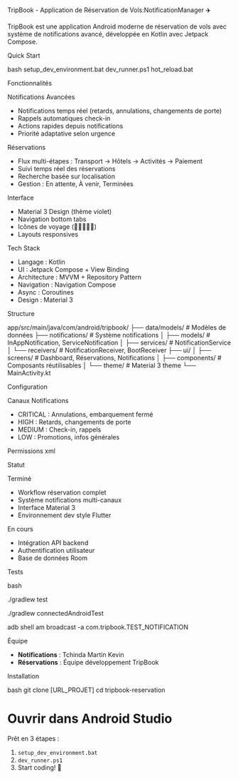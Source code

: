 TripBook - Application de Réservation de Vols:NotificationManager ✈️


TripBook est une application Android moderne de réservation de vols avec système de notifications avancé, développée en Kotlin avec Jetpack Compose.

Quick Start

bash
setup_dev_environment.bat
dev_runner.ps1
hot_reload.bat

Fonctionnalités

Notifications Avancées
- Notifications temps réel (retards, annulations, changements de porte)
- Rappels automatiques check-in
- Actions rapides depuis notifications
- Priorité adaptative selon urgence

Réservations
- Flux multi-étapes : Transport → Hôtels → Activités → Paiement
- Suivi temps réel des réservations
- Recherche basée sur localisation
- Gestion : En attente, À venir, Terminées

Interface
- Material 3 Design (thème violet)
- Navigation bottom tabs
- Icônes de voyage (💼🧭📍🧘👥)
- Layouts responsives

Tech Stack
- Langage : Kotlin
- UI : Jetpack Compose + View Binding
- Architecture : MVVM + Repository Pattern
- Navigation : Navigation Compose
- Async : Coroutines
- Design : Material 3

 Structure

app/src/main/java/com/android/tripbook/
├── data/models/                 # Modèles de données
├── notifications/               # Système notifications
│   ├── models/                 # InAppNotification, ServiceNotification
│   ├── services/               # NotificationService
│   └── receivers/              # NotificationReceiver, BootReceiver
├── ui/
│   ├── screens/                # Dashboard, Réservations, Notifications
│   ├── components/             # Composants réutilisables
│   └── theme/                  # Material 3 theme
└── MainActivity.kt

Configuration

Canaux Notifications
- CRITICAL : Annulations, embarquement fermé
- HIGH : Retards, changements de porte
- MEDIUM : Check-in, rappels
- LOW : Promotions, infos générales

Permissions
xml
<uses-permission android:name="android.permission.INTERNET" />
<uses-permission android:name="android.permission.POST_NOTIFICATIONS" />
<uses-permission android:name="android.permission.VIBRATE" />
<uses-permission android:name="android.permission.ACCESS_FINE_LOCATION" />

Statut

Terminé
- Workflow réservation complet
- Système notifications multi-canaux
- Interface Material 3
- Environnement dev style Flutter

En cours
- Intégration API backend
- Authentification utilisateur
- Base de données Room

 Tests

bash

./gradlew test

./gradlew connectedAndroidTest

adb shell am broadcast -a com.tripbook.TEST_NOTIFICATION

Équipe

- **Notifications** : Tchinda Martin Kevin
- **Réservations** : Équipe développement TripBook

 Installation

bash
git clone [URL_PROJET]
cd tripbook-reservation
# Ouvrir dans Android Studio


Prêt en 3 étapes :
1. `setup_dev_environment.bat`
2. `dev_runner.ps1`
3. Start coding! 🚀
